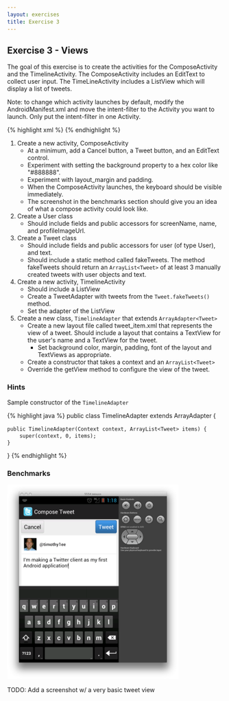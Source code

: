 ```yaml
---
layout: exercises
title: Exercise 3
---
```


## Exercise 3 - Views

The goal of this exercise is to create the activities for the ComposeActivity and the TimelineActivity. The ComposeActivity includes an EditText to collect user input. The TimeLineActivity includes a ListView which will display a list of tweets.

Note: to change which activity launches by default, modify the AndroidManifest.xml and move the intent-filter to the Activity you want to launch. Only put the intent-filter in one Activity.

{% highlight xml %}
<activity
    android:name="com.example.testapp.SecondActivity"
    android:label="@string/title_activity_second" >
    <intent-filter>
        <action android:name="android.intent.action.MAIN" />
        <category android:name="android.intent.category.LAUNCHER" />
    </intent-filter>
</activity>
{% endhighlight %}

1. Create a new activity, ComposeActivity
   - At a minimum, add a Cancel button, a Tweet button, and an EditText control.
   - Experiment with setting the background property to a hex color like "#888888".
   - Experiment with layout_margin and padding.
   - When the ComposeActivity launches, the keyboard should be visible immediately.
   - The screenshot in the benchmarks section should give you an idea of what a compose activity could look like.
2. Create a User class
   - Should include fields and public accessors for screenName, name, and profileImageUrl.
3. Create a Tweet class
   - Should include fields and public accessors for user (of type User), and text.
   - Should include a static method called fakeTweets. The method fakeTweets should return an `ArrayList<Tweet>` of at least 3 manually created tweets with user objects and text.
4. Create a new activity, TimelineActivity
   - Should include a ListView
   - Create a TweetAdapter with tweets from the `Tweet.fakeTweets()` method.
   - Set the adapter of the ListView
5. Create a new class, `TimelineAdapter` that extends `ArrayAdapter<Tweet>`
   - Create a new layout file called tweet_item.xml that represents the view of a tweet. Should include a layout that contains a TextView for the user's name and a TextView for the tweet.
      - Set background color, margin, padding, font of the layout and TextViews as appropriate.
   - Create a constructor that takes a context and an `ArrayList<Tweet>`
   - Override the getView method to configure the view of the tweet.

### Hints

Sample constructor of the `TimelineAdapter`

{% highlight java %}
public class TimelineAdapter extends ArrayAdapter<Tweet> {
    
    public TimelineAdapter(Context context, ArrayList<Tweet> items) {
        super(context, 0, items);
    }
}
{% endhighlight %}

### Benchmarks

<img src="../images/compose.png" alt="Compose Screen" width="400" height="453" />

TODO: Add a screenshot w/ a very basic tweet view